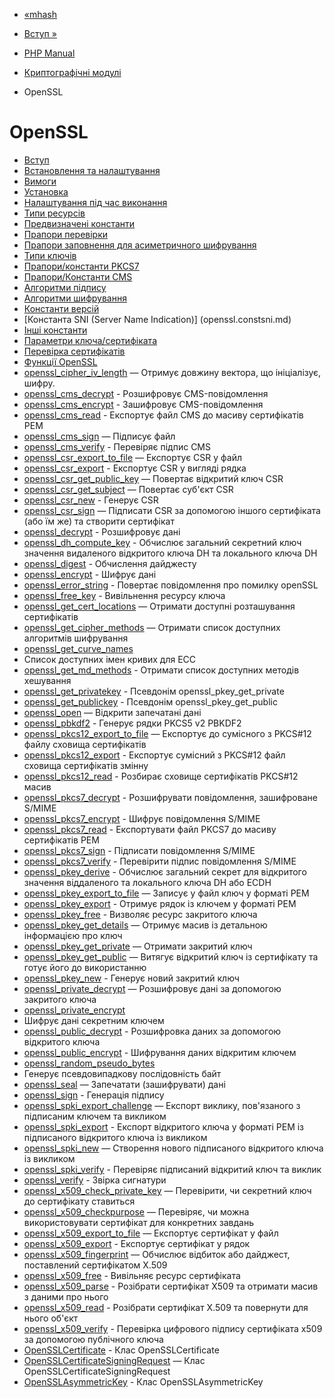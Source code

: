 - [«mhash](function.mhash.md)
- [Вступ »](intro.openssl.md)

- [PHP Manual](index.md)
- [Криптографічні модулі](refs.crypto.md)
- OpenSSL

# OpenSSL

- [Вступ](intro.openssl.md)
- [Встановлення та налаштування](openssl.setup.md)
- [Вимоги](openssl.requirements.md)
- [Установка](openssl.installation.md)
- [Налаштування під час виконання](openssl.configuration.md)
- [Типи ресурсів](openssl.resources.md)
- [Предвизначені константи](openssl.constants.md)
- [Прапори перевірки](openssl.purpose-check.md)
- [Прапори заповнення для асиметричного
шифрування](openssl.padding.md)
- [Типи ключів](openssl.key-types.md)
- [Прапори/константи PKCS7](openssl.pkcs7.flags.md)
- [Прапори/Константи CMS](openssl.cms.flags.md)
- [Алгоритми підпису](openssl.signature-algos.md)
- [Алгоритми шифрування](openssl.ciphers.md)
- [Константи версій](openssl.constversion.md)
- [Константа SNI (Server Name Indication)] (openssl.constsni.md)
- [Інші константи](openssl.constants.other.md)
- [Параметри ключа/сертифіката](openssl.certparams.md)
- [Перевірка сертифікатів](openssl.cert.verification.md)
- [Функції OpenSSL](ref.openssl.md)
- [openssl_cipher_iv_length](function.openssl-cipher-iv-length.md)
— Отримує довжину вектора, що ініціалізує, шифру.
- [openssl_cms_decrypt](function.openssl-cms-decrypt.md) -
Розшифровує CMS-повідомлення
- [openssl_cms_encrypt](function.openssl-cms-encrypt.md) -
Зашифровує CMS-повідомлення
- [openssl_cms_read](function.openssl-cms-read.md) -
Експортує файл CMS до масиву сертифікатів PEM
- [openssl_cms_sign](function.openssl-cms-sign.md) — Підписує
файл
- [openssl_cms_verify](function.openssl-cms-verify.md) -
Перевіряє підпис CMS
- [openssl_csr_export_to_file](function.openssl-csr-export-to-file.md)
— Експортує CSR у файл
- [openssl_csr_export](function.openssl-csr-export.md) -
Експортує CSR у вигляді рядка
- [openssl_csr_get_public_key](function.openssl-csr-get-public-key.md)
— Повертає відкритий ключ CSR
- [openssl_csr_get_subject](function.openssl-csr-get-subject.md)
— Повертає суб'єкт CSR
- [openssl_csr_new](function.openssl-csr-new.md) - Генерує
CSR
- [openssl_csr_sign](function.openssl-csr-sign.md) — Підписати
CSR за допомогою іншого сертифіката (або їм же) та створити
сертифікат
- [openssl_decrypt](function.openssl-decrypt.md) -
Розшифровує дані
- [openssl_dh_compute_key](function.openssl-dh-compute-key.md) -
Обчислює загальний секретний ключ значення видаленого відкритого
ключа DH та локального ключа DH
- [openssl_digest](function.openssl-digest.md) - Обчислення
дайджесту
- [openssl_encrypt](function.openssl-encrypt.md) - Шифрує
дані
- [openssl_error_string](function.openssl-error-string.md) -
Повертає повідомлення про помилку openSSL
- [openssl_free_key](function.openssl-free-key.md) -
Вивільнення ресурсу ключа
- [openssl_get_cert_locations](function.openssl-get-cert-locations.md)
— Отримати доступні розташування сертифікатів
- [openssl_get_cipher_methods](function.openssl-get-cipher-methods.md)
— Отримати список доступних алгоритмів шифрування
- [openssl_get_curve_names](function.openssl-get-curve-names.md)
- Список доступних імен кривих для ECC
- [openssl_get_md_methods](function.openssl-get-md-methods.md) -
Отримати список доступних методів хешування
- [openssl_get_privatekey](function.openssl-get-privatekey.md) -
Псевдонім openssl_pkey_get_private
- [openssl_get_publickey](function.openssl-get-publickey.md) -
Псевдонім openssl_pkey_get_public
- [openssl_open](function.openssl-open.md) — Відкрити
запечатані дані
- [openssl_pbkdf2](function.openssl-pbkdf2.md) - Генерує
рядки PKCS5 v2 PBKDF2
- [openssl_pkcs12_export_to_file](function.openssl-pkcs12-export-to-file.md)
— Експортує до сумісного з PKCS#12 файлу сховища
сертифікатів
- [openssl_pkcs12_export](function.openssl-pkcs12-export.md) -
Експортує сумісний з PKCS#12 файл сховища сертифікатів
змінну
- [openssl_pkcs12_read](function.openssl-pkcs12-read.md) -
Розбирає сховище сертифікатів PKCS#12 масив
- [openssl_pkcs7_decrypt](function.openssl-pkcs7-decrypt.md) -
Розшифрувати повідомлення, зашифроване S/MIME
- [openssl_pkcs7_encrypt](function.openssl-pkcs7-encrypt.md) -
Шифрує повідомлення S/MIME
- [openssl_pkcs7_read](function.openssl-pkcs7-read.md) -
Експортувати файл PKCS7 до масиву сертифікатів PEM
- [openssl_pkcs7_sign](function.openssl-pkcs7-sign.md) -
Підписати повідомлення S/MIME
- [openssl_pkcs7_verify](function.openssl-pkcs7-verify.md) -
Перевірити підпис повідомлення S/MIME
- [openssl_pkey_derive](function.openssl-pkey-derive.md) -
Обчислює загальний секрет для відкритого значення віддаленого та
локального ключа DH або ECDH
- [openssl_pkey_export_to_file](function.openssl-pkey-export-to-file.md)
— Записує у файл ключ у форматі PEM
- [openssl_pkey_export](function.openssl-pkey-export.md) -
Отримує рядок із ключем у форматі PEM
- [openssl_pkey_free](function.openssl-pkey-free.md) -
Визволяє ресурс закритого ключа
- [openssl_pkey_get_details](function.openssl-pkey-get-details.md)
— Отримує масив із детальною інформацією про ключ
- [openssl_pkey_get_private](function.openssl-pkey-get-private.md)
— Отримати закритий ключ
- [openssl_pkey_get_public](function.openssl-pkey-get-public.md)
— Витягує відкритий ключ із сертифікату та готує його до
використанню
- [openssl_pkey_new](function.openssl-pkey-new.md) - Генерує
новий закритий ключ
- [openssl_private_decrypt](function.openssl-private-decrypt.md)
— Розшифровує дані за допомогою закритого ключа
- [openssl_private_encrypt](function.openssl-private-encrypt.md)
- Шифрує дані секретним ключем
- [openssl_public_decrypt](function.openssl-public-decrypt.md) -
Розшифровка даних за допомогою відкритого ключа
- [openssl_public_encrypt](function.openssl-public-encrypt.md) -
Шифрування даних відкритим ключем
- [openssl_random_pseudo_bytes](function.openssl-random-pseudo-bytes.md)
- Генерує псевдовипадкову послідовність байт
- [openssl_seal](function.openssl-seal.md) — Запечатати
(зашифрувати) дані
- [openssl_sign](function.openssl-sign.md) - Генерація підпису
- [openssl_spki_export_challenge](function.openssl-spki-export-challenge.md)
— Експорт виклику, пов'язаного з підписаним ключем та викликом
- [openssl_spki_export](function.openssl-spki-export.md) -
Експорт відкритого ключа у форматі PEM із підписаного відкритого
ключа із викликом
- [openssl_spki_new](function.openssl-spki-new.md) — Створення
нового підписаного відкритого ключа із викликом
- [openssl_spki_verify](function.openssl-spki-verify.md) -
Перевіряє підписаний відкритий ключ та виклик
- [openssl_verify](function.openssl-verify.md) - Звірка
сигнатури
- [openssl_x509_check_private_key](function.openssl-x509-check-private-key.md)
— Перевірити, чи секретний ключ до сертифікату ставиться
- [openssl_x509_checkpurpose](function.openssl-x509-checkpurpose.md)
— Перевіряє, чи можна використовувати сертифікат для конкретних
завдань
- [openssl_x509_export_to_file](function.openssl-x509-export-to-file.md)
— Експортує сертифікат у файл
- [openssl_x509_export](function.openssl-x509-export.md) -
Експортує сертифікат у рядок
- [openssl_x509_fingerprint](function.openssl-x509-fingerprint.md)
— Обчислює відбиток або дайджест, поставлений сертифікатом X.509
- [openssl_x509_free](function.openssl-x509-free.md) -
Вивільняє ресурс сертифіката
- [openssl_x509_parse](function.openssl-x509-parse.md) -
Розібрати сертифікат X509 та отримати масив з даними про нього
- [openssl_x509_read](function.openssl-x509-read.md) - Розібрати
сертифікат X.509 та повернути для нього об'єкт
- [openssl_x509_verify](function.openssl-x509-verify.md) -
Перевірка цифрового підпису сертифіката x509 за допомогою публічного
ключа
- [OpenSSLCertificate](class.opensslcertificate.md) - Клас
OpenSSLCertificate
- [OpenSSLCertificateSigningRequest](class.opensslcertificatesigningrequest.md)
— Клас OpenSSLCertificateSigningRequest
- [OpenSSLAsymmetricKey](class.opensslasymmetrickey.md) - Клас
OpenSSLAsymmetricKey
